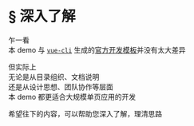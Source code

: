 # § 深入了解

乍一看  
本 demo 与 [`vue-cli`](https://github.com/vuejs/vue-cli) 生成的[官方开发模板](https://github.com/vuejs-templates/webpack/tree/1.0)并没有太大差异

但实际上  
无论是从目录组织、文档说明  
还是从设计思想、团队协作等层面  
本 demo 都更适合大规模单页应用的开发

希望往下的内容，可以帮助您深入了解，理清思路
